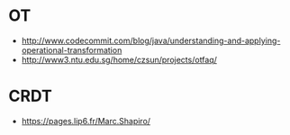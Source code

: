 # OT

- http://www.codecommit.com/blog/java/understanding-and-applying-operational-transformation
- http://www3.ntu.edu.sg/home/czsun/projects/otfaq/

# CRDT

- https://pages.lip6.fr/Marc.Shapiro/
